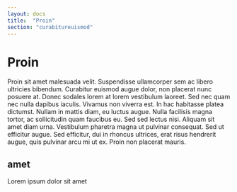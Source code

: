 ```yaml
---
layout: docs
title:  "Proin"
section: "curabitureuismod"
---
```

# Proin

Proin sit amet malesuada velit. Suspendisse ullamcorper sem ac libero ultricies bibendum. Curabitur euismod augue dolor, non placerat nunc posuere at. Donec sodales lorem at lorem vestibulum laoreet. Sed nec quam nec nulla dapibus iaculis. Vivamus non viverra est. In hac habitasse platea dictumst. Nullam in mattis diam, eu luctus augue. Nulla facilisis magna tortor, ac sollicitudin quam faucibus eu. Sed sed lectus nisi. Aliquam sit amet diam urna. Vestibulum pharetra magna ut pulvinar consequat. Sed ut efficitur augue. Sed efficitur, dui in rhoncus ultrices, erat risus hendrerit augue, quis pulvinar arcu mi ut ex. Proin non placerat mauris.

## amet

Lorem ipsum dolor sit amet